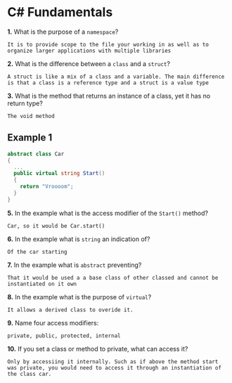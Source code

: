 # C# Fundamentals


**1.** What is the purpose of a `namespace`?
<!-- enter you answer in the space below -->
```
It is to provide scope to the file your working in as well as to organize larger applications with multiple libraries
```
**2.** What is the difference between a `class` and a `struct`?
<!-- enter you answer in the space below -->
```
A struct is like a mix of a class and a variable. The main difference is that a class is a reference type and a struct is a value type
```
**3.** What is the method that returns an instance of a class, yet it has no return type?
<!-- enter you answer in the space below -->
```
The void method
```
## Example 1
```c#
abstract class Car
{
  ...
  public virtual string Start()
  {
    return "Vroooom";
  }
}
```
**5.** In the example what is the access modifier of the `Start()` method?
<!-- enter you answer in the space below -->
```
Car, so it would be Car.start()
```
**6.** In the example what is `string` an indication of?
<!-- enter you answer in the space below -->
```
Of the car starting
```
**7.** In the example what is `abstract` preventing?
<!-- enter you answer in the space below -->
```
That it would be used a a base class of other classed and cannot be instantiated on it own
```
**8.** In the example what is the purpose of `virtual`?
<!-- enter you answer in the space below -->
```
It allows a derived class to overide it.
```
**9.** Name four access modifiers:
<!-- enter you answer in the space below -->
```
private, public, protected, internal
```
**10.** If you set a class or method to private, what can access it?
<!-- enter you answer in the space below -->
```
Only by accessiing it internally. Such as if above the method start was private, you would need to access it through an instantiation of the class car.
```